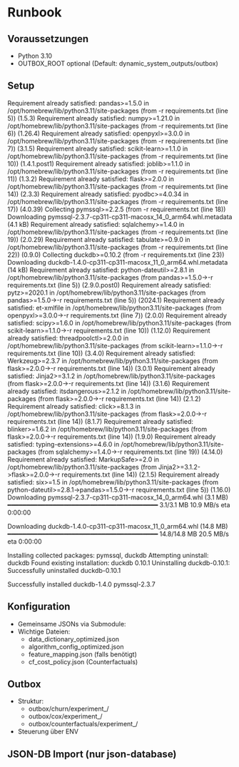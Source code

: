 # Runbook

## Voraussetzungen
- Python 3.10
- OUTBOX_ROOT optional (Default: dynamic_system_outputs/outbox)

## Setup
Requirement already satisfied: pandas>=1.5.0 in /opt/homebrew/lib/python3.11/site-packages (from -r requirements.txt (line 5)) (1.5.3)
Requirement already satisfied: numpy>=1.21.0 in /opt/homebrew/lib/python3.11/site-packages (from -r requirements.txt (line 6)) (1.26.4)
Requirement already satisfied: openpyxl>=3.0.0 in /opt/homebrew/lib/python3.11/site-packages (from -r requirements.txt (line 7)) (3.1.5)
Requirement already satisfied: scikit-learn>=1.1.0 in /opt/homebrew/lib/python3.11/site-packages (from -r requirements.txt (line 10)) (1.4.1.post1)
Requirement already satisfied: joblib>=1.1.0 in /opt/homebrew/lib/python3.11/site-packages (from -r requirements.txt (line 11)) (1.3.2)
Requirement already satisfied: flask>=2.0.0 in /opt/homebrew/lib/python3.11/site-packages (from -r requirements.txt (line 14)) (2.3.3)
Requirement already satisfied: pyodbc>=4.0.34 in /opt/homebrew/lib/python3.11/site-packages (from -r requirements.txt (line 17)) (4.0.39)
Collecting pymssql>=2.2.5 (from -r requirements.txt (line 18))
  Downloading pymssql-2.3.7-cp311-cp311-macosx_14_0_arm64.whl.metadata (4.1 kB)
Requirement already satisfied: sqlalchemy>=1.4.0 in /opt/homebrew/lib/python3.11/site-packages (from -r requirements.txt (line 19)) (2.0.29)
Requirement already satisfied: tabulate>=0.9.0 in /opt/homebrew/lib/python3.11/site-packages (from -r requirements.txt (line 22)) (0.9.0)
Collecting duckdb>=0.10.2 (from -r requirements.txt (line 23))
  Downloading duckdb-1.4.0-cp311-cp311-macosx_11_0_arm64.whl.metadata (14 kB)
Requirement already satisfied: python-dateutil>=2.8.1 in /opt/homebrew/lib/python3.11/site-packages (from pandas>=1.5.0->-r requirements.txt (line 5)) (2.9.0.post0)
Requirement already satisfied: pytz>=2020.1 in /opt/homebrew/lib/python3.11/site-packages (from pandas>=1.5.0->-r requirements.txt (line 5)) (2024.1)
Requirement already satisfied: et-xmlfile in /opt/homebrew/lib/python3.11/site-packages (from openpyxl>=3.0.0->-r requirements.txt (line 7)) (2.0.0)
Requirement already satisfied: scipy>=1.6.0 in /opt/homebrew/lib/python3.11/site-packages (from scikit-learn>=1.1.0->-r requirements.txt (line 10)) (1.12.0)
Requirement already satisfied: threadpoolctl>=2.0.0 in /opt/homebrew/lib/python3.11/site-packages (from scikit-learn>=1.1.0->-r requirements.txt (line 10)) (3.4.0)
Requirement already satisfied: Werkzeug>=2.3.7 in /opt/homebrew/lib/python3.11/site-packages (from flask>=2.0.0->-r requirements.txt (line 14)) (3.0.1)
Requirement already satisfied: Jinja2>=3.1.2 in /opt/homebrew/lib/python3.11/site-packages (from flask>=2.0.0->-r requirements.txt (line 14)) (3.1.6)
Requirement already satisfied: itsdangerous>=2.1.2 in /opt/homebrew/lib/python3.11/site-packages (from flask>=2.0.0->-r requirements.txt (line 14)) (2.1.2)
Requirement already satisfied: click>=8.1.3 in /opt/homebrew/lib/python3.11/site-packages (from flask>=2.0.0->-r requirements.txt (line 14)) (8.1.7)
Requirement already satisfied: blinker>=1.6.2 in /opt/homebrew/lib/python3.11/site-packages (from flask>=2.0.0->-r requirements.txt (line 14)) (1.9.0)
Requirement already satisfied: typing-extensions>=4.6.0 in /opt/homebrew/lib/python3.11/site-packages (from sqlalchemy>=1.4.0->-r requirements.txt (line 19)) (4.14.0)
Requirement already satisfied: MarkupSafe>=2.0 in /opt/homebrew/lib/python3.11/site-packages (from Jinja2>=3.1.2->flask>=2.0.0->-r requirements.txt (line 14)) (2.1.5)
Requirement already satisfied: six>=1.5 in /opt/homebrew/lib/python3.11/site-packages (from python-dateutil>=2.8.1->pandas>=1.5.0->-r requirements.txt (line 5)) (1.16.0)
Downloading pymssql-2.3.7-cp311-cp311-macosx_14_0_arm64.whl (3.1 MB)
   ━━━━━━━━━━━━━━━━━━━━━━━━━━━━━━━━━━━━━━━━ 3.1/3.1 MB 10.9 MB/s eta 0:00:00

Downloading duckdb-1.4.0-cp311-cp311-macosx_11_0_arm64.whl (14.8 MB)
   ━━━━━━━━━━━━━━━━━━━━━━━━━━━━━━━━━━━━━━━━ 14.8/14.8 MB 20.5 MB/s eta 0:00:00

Installing collected packages: pymssql, duckdb
  Attempting uninstall: duckdb
    Found existing installation: duckdb 0.10.1
    Uninstalling duckdb-0.10.1:
      Successfully uninstalled duckdb-0.10.1


Successfully installed duckdb-1.4.0 pymssql-2.3.7

## Konfiguration
- Gemeinsame JSONs via Submodule: 
- Wichtige Dateien:
  - data_dictionary_optimized.json
  - algorithm_config_optimized.json
  - feature_mapping.json (falls benötigt)
  - cf_cost_policy.json (Counterfactuals)

## Outbox
- Struktur:
  - outbox/churn/experiment_<id>/
  - outbox/cox/experiment_<id>/
  - outbox/counterfactuals/experiment_<id>/
- Steuerung über ENV 

## JSON-DB Import (nur json-database)

